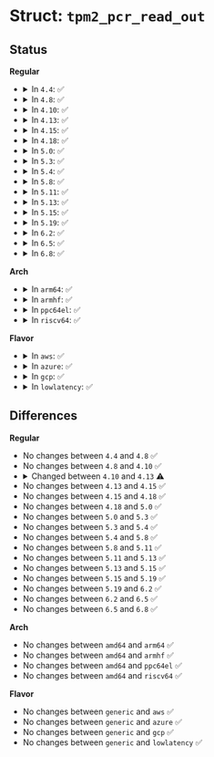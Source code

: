 # Struct: <code>tpm2_pcr_read_out</code>

## Status
<b>Regular</b>
<ul>
<li>
<details>
<summary>In <code>4.4</code>: ✅</summary>

```c
struct tpm2_pcr_read_out {
    __be32 update_cnt;
    __be32 pcr_selects_cnt;
    __be16 hash_alg;
    u8 pcr_select_size;
    u8 pcr_select[3];
    __be32 digests_cnt;
    __be16 digest_size;
    u8 digest[20];
};
```
</details>
</li>
<li>
<details>
<summary>In <code>4.8</code>: ✅</summary>

```c
struct tpm2_pcr_read_out {
    __be32 update_cnt;
    __be32 pcr_selects_cnt;
    __be16 hash_alg;
    u8 pcr_select_size;
    u8 pcr_select[3];
    __be32 digests_cnt;
    __be16 digest_size;
    u8 digest[20];
};
```
</details>
</li>
<li>
<details>
<summary>In <code>4.10</code>: ✅</summary>

```c
struct tpm2_pcr_read_out {
    __be32 update_cnt;
    __be32 pcr_selects_cnt;
    __be16 hash_alg;
    u8 pcr_select_size;
    u8 pcr_select[3];
    __be32 digests_cnt;
    __be16 digest_size;
    u8 digest[20];
};
```
</details>
</li>
<li>
<details>
<summary>In <code>4.13</code>: ✅</summary>

```c
struct tpm2_pcr_read_out {
    __be32 update_cnt;
    __be32 pcr_selects_cnt;
    __be16 hash_alg;
    u8 pcr_select_size;
    u8 pcr_select[3];
    __be32 digests_cnt;
    __be16 digest_size;
    u8 digest[0];
};
```
</details>
</li>
<li>
<details>
<summary>In <code>4.15</code>: ✅</summary>

```c
struct tpm2_pcr_read_out {
    __be32 update_cnt;
    __be32 pcr_selects_cnt;
    __be16 hash_alg;
    u8 pcr_select_size;
    u8 pcr_select[3];
    __be32 digests_cnt;
    __be16 digest_size;
    u8 digest[0];
};
```
</details>
</li>
<li>
<details>
<summary>In <code>4.18</code>: ✅</summary>

```c
struct tpm2_pcr_read_out {
    __be32 update_cnt;
    __be32 pcr_selects_cnt;
    __be16 hash_alg;
    u8 pcr_select_size;
    u8 pcr_select[3];
    __be32 digests_cnt;
    __be16 digest_size;
    u8 digest[0];
};
```
</details>
</li>
<li>
<details>
<summary>In <code>5.0</code>: ✅</summary>

```c
struct tpm2_pcr_read_out {
    __be32 update_cnt;
    __be32 pcr_selects_cnt;
    __be16 hash_alg;
    u8 pcr_select_size;
    u8 pcr_select[3];
    __be32 digests_cnt;
    __be16 digest_size;
    u8 digest[0];
};
```
</details>
</li>
<li>
<details>
<summary>In <code>5.3</code>: ✅</summary>

```c
struct tpm2_pcr_read_out {
    __be32 update_cnt;
    __be32 pcr_selects_cnt;
    __be16 hash_alg;
    u8 pcr_select_size;
    u8 pcr_select[3];
    __be32 digests_cnt;
    __be16 digest_size;
    u8 digest[0];
};
```
</details>
</li>
<li>
<details>
<summary>In <code>5.4</code>: ✅</summary>

```c
struct tpm2_pcr_read_out {
    __be32 update_cnt;
    __be32 pcr_selects_cnt;
    __be16 hash_alg;
    u8 pcr_select_size;
    u8 pcr_select[3];
    __be32 digests_cnt;
    __be16 digest_size;
    u8 digest[0];
};
```
</details>
</li>
<li>
<details>
<summary>In <code>5.8</code>: ✅</summary>

```c
struct tpm2_pcr_read_out {
    __be32 update_cnt;
    __be32 pcr_selects_cnt;
    __be16 hash_alg;
    u8 pcr_select_size;
    u8 pcr_select[3];
    __be32 digests_cnt;
    __be16 digest_size;
    u8 digest[0];
};
```
</details>
</li>
<li>
<details>
<summary>In <code>5.11</code>: ✅</summary>

```c
struct tpm2_pcr_read_out {
    __be32 update_cnt;
    __be32 pcr_selects_cnt;
    __be16 hash_alg;
    u8 pcr_select_size;
    u8 pcr_select[3];
    __be32 digests_cnt;
    __be16 digest_size;
    u8 digest[0];
};
```
</details>
</li>
<li>
<details>
<summary>In <code>5.13</code>: ✅</summary>

```c
struct tpm2_pcr_read_out {
    __be32 update_cnt;
    __be32 pcr_selects_cnt;
    __be16 hash_alg;
    u8 pcr_select_size;
    u8 pcr_select[3];
    __be32 digests_cnt;
    __be16 digest_size;
    u8 digest[0];
};
```
</details>
</li>
<li>
<details>
<summary>In <code>5.15</code>: ✅</summary>

```c
struct tpm2_pcr_read_out {
    __be32 update_cnt;
    __be32 pcr_selects_cnt;
    __be16 hash_alg;
    u8 pcr_select_size;
    u8 pcr_select[3];
    __be32 digests_cnt;
    __be16 digest_size;
    u8 digest[0];
};
```
</details>
</li>
<li>
<details>
<summary>In <code>5.19</code>: ✅</summary>

```c
struct tpm2_pcr_read_out {
    __be32 update_cnt;
    __be32 pcr_selects_cnt;
    __be16 hash_alg;
    u8 pcr_select_size;
    u8 pcr_select[3];
    __be32 digests_cnt;
    __be16 digest_size;
    u8 digest[0];
};
```
</details>
</li>
<li>
<details>
<summary>In <code>6.2</code>: ✅</summary>

```c
struct tpm2_pcr_read_out {
    __be32 update_cnt;
    __be32 pcr_selects_cnt;
    __be16 hash_alg;
    u8 pcr_select_size;
    u8 pcr_select[3];
    __be32 digests_cnt;
    __be16 digest_size;
    u8 digest[0];
};
```
</details>
</li>
<li>
<details>
<summary>In <code>6.5</code>: ✅</summary>

```c
struct tpm2_pcr_read_out {
    __be32 update_cnt;
    __be32 pcr_selects_cnt;
    __be16 hash_alg;
    u8 pcr_select_size;
    u8 pcr_select[3];
    __be32 digests_cnt;
    __be16 digest_size;
    u8 digest[0];
};
```
</details>
</li>
<li>
<details>
<summary>In <code>6.8</code>: ✅</summary>

```c
struct tpm2_pcr_read_out {
    __be32 update_cnt;
    __be32 pcr_selects_cnt;
    __be16 hash_alg;
    u8 pcr_select_size;
    u8 pcr_select[3];
    __be32 digests_cnt;
    __be16 digest_size;
    u8 digest[0];
};
```
</details>
</li>
</ul>
<b>Arch</b>
<ul>
<li>
<details>
<summary>In <code>arm64</code>: ✅</summary>

```c
struct tpm2_pcr_read_out {
    __be32 update_cnt;
    __be32 pcr_selects_cnt;
    __be16 hash_alg;
    u8 pcr_select_size;
    u8 pcr_select[3];
    __be32 digests_cnt;
    __be16 digest_size;
    u8 digest[0];
};
```
</details>
</li>
<li>
<details>
<summary>In <code>armhf</code>: ✅</summary>

```c
struct tpm2_pcr_read_out {
    __be32 update_cnt;
    __be32 pcr_selects_cnt;
    __be16 hash_alg;
    u8 pcr_select_size;
    u8 pcr_select[3];
    __be32 digests_cnt;
    __be16 digest_size;
    u8 digest[0];
};
```
</details>
</li>
<li>
<details>
<summary>In <code>ppc64el</code>: ✅</summary>

```c
struct tpm2_pcr_read_out {
    __be32 update_cnt;
    __be32 pcr_selects_cnt;
    __be16 hash_alg;
    u8 pcr_select_size;
    u8 pcr_select[3];
    __be32 digests_cnt;
    __be16 digest_size;
    u8 digest[0];
};
```
</details>
</li>
<li>
<details>
<summary>In <code>riscv64</code>: ✅</summary>

```c
struct tpm2_pcr_read_out {
    __be32 update_cnt;
    __be32 pcr_selects_cnt;
    __be16 hash_alg;
    u8 pcr_select_size;
    u8 pcr_select[3];
    __be32 digests_cnt;
    __be16 digest_size;
    u8 digest[0];
};
```
</details>
</li>
</ul>
<b>Flavor</b>
<ul>
<li>
<details>
<summary>In <code>aws</code>: ✅</summary>

```c
struct tpm2_pcr_read_out {
    __be32 update_cnt;
    __be32 pcr_selects_cnt;
    __be16 hash_alg;
    u8 pcr_select_size;
    u8 pcr_select[3];
    __be32 digests_cnt;
    __be16 digest_size;
    u8 digest[0];
};
```
</details>
</li>
<li>
<details>
<summary>In <code>azure</code>: ✅</summary>

```c
struct tpm2_pcr_read_out {
    __be32 update_cnt;
    __be32 pcr_selects_cnt;
    __be16 hash_alg;
    u8 pcr_select_size;
    u8 pcr_select[3];
    __be32 digests_cnt;
    __be16 digest_size;
    u8 digest[0];
};
```
</details>
</li>
<li>
<details>
<summary>In <code>gcp</code>: ✅</summary>

```c
struct tpm2_pcr_read_out {
    __be32 update_cnt;
    __be32 pcr_selects_cnt;
    __be16 hash_alg;
    u8 pcr_select_size;
    u8 pcr_select[3];
    __be32 digests_cnt;
    __be16 digest_size;
    u8 digest[0];
};
```
</details>
</li>
<li>
<details>
<summary>In <code>lowlatency</code>: ✅</summary>

```c
struct tpm2_pcr_read_out {
    __be32 update_cnt;
    __be32 pcr_selects_cnt;
    __be16 hash_alg;
    u8 pcr_select_size;
    u8 pcr_select[3];
    __be32 digests_cnt;
    __be16 digest_size;
    u8 digest[0];
};
```
</details>
</li>
</ul>

## Differences
<b>Regular</b>
<ul>
<li>
No changes between <code>4.4</code> and <code>4.8</code> ✅
</li>
<li>
No changes between <code>4.8</code> and <code>4.10</code> ✅
</li>
<li>
<details>
<summary>Changed between <code>4.10</code> and <code>4.13</code> ⚠️</summary>
<ul>
<li>
<b>Field type changed. </b>
<code>u8 digest[20]</code> ➡️ <code>u8 digest[0]</code>
</li>
</ul>
</details>
</li>
<li>
No changes between <code>4.13</code> and <code>4.15</code> ✅
</li>
<li>
No changes between <code>4.15</code> and <code>4.18</code> ✅
</li>
<li>
No changes between <code>4.18</code> and <code>5.0</code> ✅
</li>
<li>
No changes between <code>5.0</code> and <code>5.3</code> ✅
</li>
<li>
No changes between <code>5.3</code> and <code>5.4</code> ✅
</li>
<li>
No changes between <code>5.4</code> and <code>5.8</code> ✅
</li>
<li>
No changes between <code>5.8</code> and <code>5.11</code> ✅
</li>
<li>
No changes between <code>5.11</code> and <code>5.13</code> ✅
</li>
<li>
No changes between <code>5.13</code> and <code>5.15</code> ✅
</li>
<li>
No changes between <code>5.15</code> and <code>5.19</code> ✅
</li>
<li>
No changes between <code>5.19</code> and <code>6.2</code> ✅
</li>
<li>
No changes between <code>6.2</code> and <code>6.5</code> ✅
</li>
<li>
No changes between <code>6.5</code> and <code>6.8</code> ✅
</li>
</ul>
<b>Arch</b>
<ul>
<li>
No changes between <code>amd64</code> and <code>arm64</code> ✅
</li>
<li>
No changes between <code>amd64</code> and <code>armhf</code> ✅
</li>
<li>
No changes between <code>amd64</code> and <code>ppc64el</code> ✅
</li>
<li>
No changes between <code>amd64</code> and <code>riscv64</code> ✅
</li>
</ul>
<b>Flavor</b>
<ul>
<li>
No changes between <code>generic</code> and <code>aws</code> ✅
</li>
<li>
No changes between <code>generic</code> and <code>azure</code> ✅
</li>
<li>
No changes between <code>generic</code> and <code>gcp</code> ✅
</li>
<li>
No changes between <code>generic</code> and <code>lowlatency</code> ✅
</li>
</ul>
